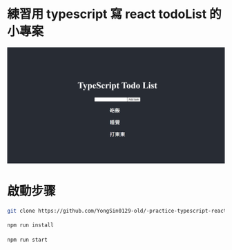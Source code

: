# 練習用 typescript 寫 react todoList 的小專案

![image](public\homepage.png)

# **啟動步骤**

```sh
git clone https://github.com/YongSin0129-old/-practice-typescript-react-todolist.git

npm run install

npm run start
```

